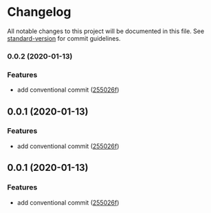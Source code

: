 # Changelog

All notable changes to this project will be documented in this file. See [standard-version](https://github.com/conventional-changelog/standard-version) for commit guidelines.

### 0.0.2 (2020-01-13)

### Features

-   add conventional commit ([255026f](https://github.com/zyhou/eslint-config-zyhou/commit/255026f0f7d9c457fef6aa6c73ab7b7c67d40107))

## 0.0.1 (2020-01-13)

### Features

-   add conventional commit ([255026f](https://github.com/zyhou/eslint-config-zyhou/commit/255026f0f7d9c457fef6aa6c73ab7b7c67d40107))

## 0.0.1 (2020-01-13)

### Features

-   add conventional commit ([255026f](https://github.com/zyhou/eslint-config-zyhou/commit/255026f0f7d9c457fef6aa6c73ab7b7c67d40107))
